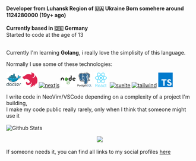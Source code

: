 <h4>Developer from Luhansk Region of 🇺🇦 Ukraine Born somehere around 1124280000 (19y+ ago)</h4>
<b>Currently based in 🇩🇪 Germany</b><br>
Started to code at the age of 13<br><br>

Currently I'm learning <b>Golang</b>, i really love the simplisity of this language.

Normally I use some of these technologies:
<p align="left">

<a href="https://www.docker.com/" target="_blank" rel="noreferrer"><img src="https://raw.githubusercontent.com/devicons/devicon/master/icons/docker/docker-original-wordmark.svg" alt="docker" width="40" height="40"/></a>
<a href="https://nestjs.com/" target="_blank" rel="noreferrer"><img src="https://raw.githubusercontent.com/devicons/devicon/refs/heads/master/icons/nestjs/nestjs-original.svg" alt="nestjs" width="40" height="40"/></a>
<a href="https://nextjs.org/" target="_blank" rel="noreferrer"><img src="https://cdn.worldvectorlogo.com/logos/nextjs-2.svg" alt="nextjs" width="40" height="40"/></a>
<a href="https://nodejs.org" target="_blank" rel="noreferrer"><img src="https://raw.githubusercontent.com/devicons/devicon/master/icons/nodejs/nodejs-original-wordmark.svg" alt="nodejs" width="40" height="40"/></a>
<a href="https://www.postgresql.org" target="_blank" rel="noreferrer"><img src="https://raw.githubusercontent.com/devicons/devicon/master/icons/postgresql/postgresql-original-wordmark.svg" alt="postgresql" width="40" height="40"/></a>
<a href="https://reactjs.org/" target="_blank" rel="noreferrer"><img src="https://raw.githubusercontent.com/devicons/devicon/master/icons/react/react-original-wordmark.svg" alt="react" width="40" height="40"/></a>
<a href="https://svelte.dev" target="_blank" rel="noreferrer"><img src="https://upload.wikimedia.org/wikipedia/commons/1/1b/Svelte_Logo.svg" alt="svelte" width="40" height="40"/></a>
<a href="https://tailwindcss.com/" target="_blank" rel="noreferrer"><img src="https://www.vectorlogo.zone/logos/tailwindcss/tailwindcss-icon.svg" alt="tailwind" width="40" height="40"/></a>
<a href="https://www.typescriptlang.org/" target="_blank" rel="noreferrer"><img src="https://raw.githubusercontent.com/devicons/devicon/master/icons/typescript/typescript-original.svg" alt="typescript" width="40" height="40"/></a>
</p>

I write code in NeoVim/VSCode depending on a complexity of a project I'm building,<br>
I make my code public really rarely, only when I think that someone might use it

<p><img align="center" src="https://github-readme-stats.vercel.app/api/top-langs?username=henmalib&show_icons=true&locale=en&layout=compact&theme=onedark" alt="Github Stats" /></p>

<p align="center">
<img src ="https://media.tenor.com/o656qFKDzeUAAAAC/rick-astley-never-gonna-give-you-up.gif">
 </p>


If someone needs it, you can find all links to my social profiles <a href="https://henmalib.github.io">here</a>
